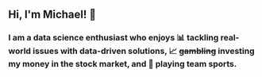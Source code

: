 ## Hi, I'm Michael! 👋
### I am a data science enthusiast who enjoys 📊 tackling real-world issues with data-driven solutions, 📈 ~~gambling~~ investing my money in the stock market, and 🏀 playing team sports.



<!--
**michaelflorip/michaelflorip** is a ✨ _special_ ✨ repository because its `README.md` (this file) appears on your GitHub profile.

Here are some ideas to get you started:

- 🔭 I’m currently working on ...
- 🌱 I’m currently learning ...
- 👯 I’m looking to collaborate on ...
- 🤔 I’m looking for help with ...
- 💬 Ask me about ...
- 📫 How to reach me: ...
- 😄 Pronouns: ...
- ⚡ Fun fact: ...
-->

